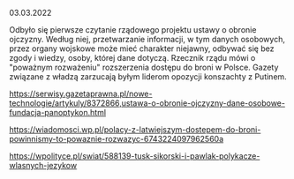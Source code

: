 03.03.2022

Odbyło się pierwsze czytanie rządowego projektu ustawy o obronie ojczyzny. Według niej, przetwarzanie informacji, w tym danych osobowych, przez organy wojskowe może mieć charakter niejawny, odbywać się bez zgody i wiedzy, osoby, której dane dotyczą. Rzecznik rządu mówi o "poważnym rozważeniu" rozszerzenia dostępu do broni w Polsce. Gazety związane z władzą zarzucają byłym liderom opozycji konszachty z Putinem.

https://serwisy.gazetaprawna.pl/nowe-technologie/artykuly/8372866,ustawa-o-obronie-ojczyzny-dane-osobowe-fundacja-panoptykon.html

https://wiadomosci.wp.pl/polacy-z-latwiejszym-dostepem-do-broni-powinnismy-to-powaznie-rozwazyc-6743224097962560a

https://wpolityce.pl/swiat/588139-tusk-sikorski-i-pawlak-polykacze-wlasnych-jezykow